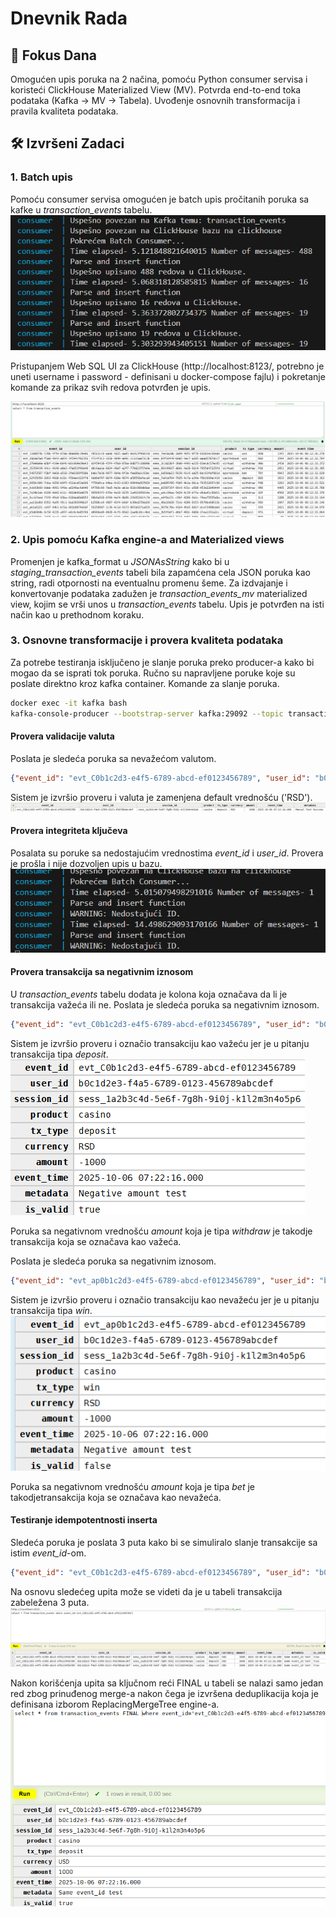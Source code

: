 # Dnevnik Rada 
## 🎯 Fokus Dana 
Omogućen upis poruka na 2 načina, pomoću Python consumer servisa i koristeći ClickHouse Materialized View (MV). Potvrda end-to-end toka podataka (Kafka → MV → Tabela). Uvođenje osnovnih transformacija i pravila kvaliteta podataka.

## 🛠 Izvršeni Zadaci
### 1. Batch upis 

Pomoću consumer servisa omogućen je batch upis pročitanih poruka sa kafke u *transaction_events* tabelu.
![SHOW TABLES](assets/oct06_insert_to_ch.png)

Pristupanjem Web SQL UI za ClickHouse (http://localhost:8123/, potrebno je uneti username i password - definisani u docker-compose fajlu) i pokretanje komande za prikaz svih redova potvrđen je upis.

![SHOW TABLES](assets/oct06_ch_input_confirmed.png)

### 2. Upis pomoću Kafka engine-a and Materialized views

Promenjen je kafka_format u *JSONAsString* kako bi u *staging_transaction_events* tabeli bila zapamćena cela JSON poruka kao string, radi otpornosti na eventualnu promenu šeme. Za izdvajanje i konvertovanje podataka zadužen je *transaction_events_mv* materialized view, kojim se vrši unos u *transaction_events* tabelu. Upis je potvrđen na isti način kao u prethodnom koraku.

### 3. Osnovne transformacije i provera kvaliteta podataka
 Za potrebe testiranja isključeno je slanje poruka preko producer-a kako bi mogao da se isprati tok poruka. Ručno su napravljene poruke koje su poslate direktno kroz kafka container. 
 Komande za slanje poruka.
 ``` bash
 docker exec -it kafka bash
 kafka-console-producer --bootstrap-server kafka:29092 --topic transaction_events
 ```

#### Provera validacije valuta
Poslata je sledeća poruka sa nevažećom valutom.
```json
{"event_id": "evt_C0b1c2d3-e4f5-6789-abcd-ef0123456789", "user_id": "b0c1d2e3-f4a5-6789-0123-456789abcdef", "session_id": "sess_1a2b3c4d-5e6f-7g8h-9i0j-k1l2m3n4o5p6", "product": "casino", "tx_type": "deposit", "currency": "ABC", "amount": 1000, "event_time": 1759735336, "metadata": "Manual Test Success"}
```
Sistem je izvršio proveru i valuta je zamenjena default vrednošću ('RSD').
![Currency check](assets/oct06_currency_check.png)

#### Provera integriteta ključeva
Posalata su poruke sa nedostajućim vrednostima *event_id* i *user_id*. Provera je prošla i nije dozvoljen upis u bazu.
![Missing id check](assets/oct06_missing_id_check.png)

#### Provera transakcija sa negativnim iznosom
U *transaction_events* tabelu dodata je kolona koja označava da li je transakcija važeća ili ne. Poslata je sledeća poruka sa negativnim iznosom.
```json
{"event_id": "evt_C0b1c2d3-e4f5-6789-abcd-ef0123456789", "user_id": "b0c1d2e3-f4a5-6789-0123-456789abcdef", "session_id": "sess_1a2b3c4d-5e6f-7g8h-9i0j-k1l2m3n4o5p6", "product": "casino", "tx_type": "deposit", "currency": "ABC", "amount": -1000, "event_time": 1759735336, "metadata": "Negative amount test"}
```
Sistem je izvršio proveru i označio transakciju kao važeću jer je u pitanju transakcija tipa *deposit*.
![Negative amount check](assets/oct06_neg_amount_check.png)

Poruka sa negativnom vrednošću *amount* koja je tipa *withdraw* je takodje transakcija koja se označava kao važeća.


Poslata je sledeća poruka sa negativnim iznosom.
```json
{"event_id": "evt_ap0b1c2d3-e4f5-6789-abcd-ef0123456789", "user_id": "b0c1d2e3-f4a5-6789-0123-456789abcdef", "session_id": "sess_1a2b3c4d-5e6f-7g8h-9i0j-k1l2m3n4o5p6", "product": "casino", "tx_type": "win", "currency": "ABC", "amount": -1000, "event_time": 1759735336, "metadata": "Negative amount test"}
```
Sistem je izvršio proveru i označio transakciju kao nevažeću jer je u pitanju transakcija tipa *win*. 
![Negative amount check](assets/oct06_neg_amount_check2.png)

Poruka sa negativnom vrednošću *amount* koja je tipa *bet* je takodjetransakcija koja se označava kao nevažeća.

#### Testiranje idempotentnosti inserta
Sledeća poruka je poslata 3 puta kako bi se simuliralo slanje transakcije sa istim *event_id*-om. 
```json
{"event_id": "evt_C0b1c2d3-e4f5-6789-abcd-ef0123456789", "user_id": "b0c1d2e3-f4a5-6789-0123-456789abcdef", "session_id": "sess_1a2b3c4d-5e6f-7g8h-9i0j-k1l2m3n4o5p6", "product": "casino", "tx_type": "deposit", "currency": "USD", "amount": 1000, "event_time": 1759735336, "metadata": "Same event_id test"}
```
Na osnovu sledećeg upita može se videti da je u tabeli transakcija zabeležena 3 puta.
![Same id check](assets/oct06_idempotency_check.png)

Nakon korišćenja upita sa ključnom reći FINAL u tabeli se nalazi samo jedan red zbog prinuđenog merge-a nakon čega je izvršena deduplikacija koja je definisana izborom ReplacingMergeTree engine-a.
![Same id FINAL check](assets/oct06_idempotnecy_final.png)


